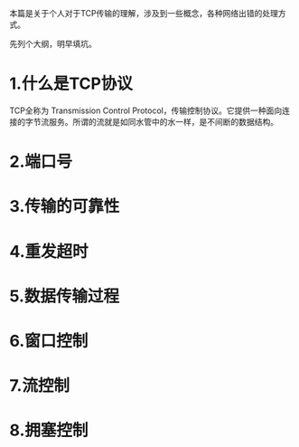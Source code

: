 本篇是关于个人对于TCP传输的理解，涉及到一些概念，各种网络出错的处理方式。

先列个大纲，明早填坑。

# 1.什么是TCP协议
TCP全称为 Transmission Control Protocol，传输控制协议。它提供一种面向连接的字节流服务。所谓的流就是如同水管中的水一样，是不间断的数据结构。
# 2.端口号
# 3.传输的可靠性
# 4.重发超时
# 5.数据传输过程
# 6.窗口控制
# 7.流控制
# 8.拥塞控制


